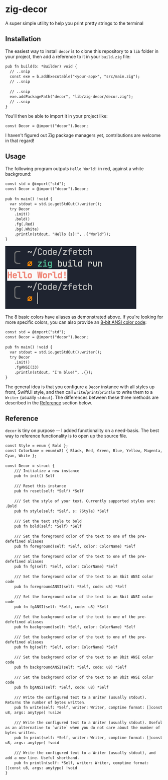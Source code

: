 # zig-decor

A super simple utility to help you print pretty strings to the terminal

## Installation

The easiest way to install `decor` is to clone this repository to a `lib` folder in your project, then add a reference to it in your `build.zig` file:

```zig
pub fn build(b: *Builder) void {
  // ..snip
  const exe = b.addExecutable("<your-app>", "src/main.zig");
  // ..snip

  // ..snip
  exe.addPackagePath("decor", "lib/zig-decor/decor.zig");
  // ..snip
}
```

You'll then be able to import it in your project like:

```zig
const Decor = @import("decor").Decor;
```

I haven't figured out Zig package managers yet, contributions are welcome in that regard!

## Usage

The following program outputs `Hello World!` in red, against a white background:

```zig
const std = @import("std");
const Decor = @import("decor").Decor;

pub fn main() !void {
  var stdout = std.io.getStdOut().writer();
  try Decor
    .init()
    .bold()
    .fg(.Red)
    .bg(.White)
    .println(stdout, "Hello {s}!", .{"World"});
}
```

![Terminal output with Hello World in red, against a white background](./preview.png)

The 8 basic colors have aliases as demonstrated above. If you're looking for more specific colors, you can also provide an [8-bit ANSI color code](https://en.wikipedia.org/wiki/ANSI_escape_code#8-bit):

```zig
const std = @import("std");
const Decor = @import("decor").Decor;

pub fn main() !void {
  var stdout = std.io.getStdOut().writer();
  try Decor
    .init()
    .fgANSI(33)
    .println(stdout, "I'm blue!", .{});
}
```

The general idea is that you configure a `Decor` instance with all styles up front, SwiftUI style, and then call `write`/`print`/`println` to write them to a `Writer` (usually `stdout`). The differences between these three methods are described in the [Reference](#reference) section below.

## Reference

`decor` is tiny on purpose -- I added functionality on a need-basis. The best way to reference functionality is to open up the source file.

```zig
const Style = enum { Bold };
const ColorName = enum(u8) { Black, Red, Green, Blue, Yellow, Magenta, Cyan, White };

const Decor = struct {
    /// Initialize a new instance
    pub fn init() Self

    /// Reset this instance
    pub fn reset(self: *Self) *Self

    /// Set the style of your text. Currently supported styles are: .Bold
    pub fn style(self: *Self, s: ?Style) *Self

    /// Set the text style to bold
    pub fn bold(self: *Self) *Self

    /// Set the foreground color of the text to one of the pre-defefined aliases
    pub fn foreground(self: *Self, color: ColorName) *Self

    /// Set the foreground color of the text to one of the pre-defefined aliases
    pub fn fg(self: *Self, color: ColorName) *Self

    /// Set the foreground color of the text to an 8bit ANSI color code
    pub fn foregroundANSI(self: *Self, code: u8) *Self

    /// Set the foreground color of the text to an 8bit ANSI color code
    pub fn fgANSI(self: *Self, code: u8) *Self

    /// Set the background color of the text to one of the pre-defefined aliases
    pub fn background(self: *Self, color: ColorName) *Self

    /// Set the background color of the text to one of the pre-defefined aliases
    pub fn bg(self: *Self, color: ColorName) *Self

    /// Set the background color of the text to an 8bit ANSI color code
    pub fn backgroundANSI(self: *Self, code: u8) *Self

    /// Set the background color of the text to an 8bit ANSI color code
    pub fn bgANSI(self: *Self, code: u8) *Self

    /// Write the configured text to a Writer (usually stdout). Returns the number of bytes written.
    pub fn write(self: *Self, writer: Writer, comptime format: []const u8, args: anytype) !usize

    /// Write the configured text to a Writer (usually stdout). Useful as an alternative to `write` when you do not care about the number of bytes written.
    pub fn print(self: *Self, writer: Writer, comptime format: []const u8, args: anytype) !void

    /// Write the configured text to a Writer (usually stdout), and add a new line. Useful shorthand.
    pub fn println(self: *Self, writer: Writer, comptime format: []const u8, args: anytype) !void
}
```
